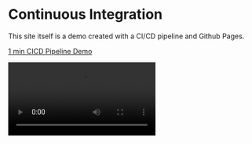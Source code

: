 # Continuous Integration

This site itself is a demo created with a CI/CD pipeline and Github Pages.

[1 min CICD Pipeline Demo](https://vimeo.com/1076495882/9e194aaef7)

<video src="https://vimeo.com/1076495882/9e194aaef7"/>